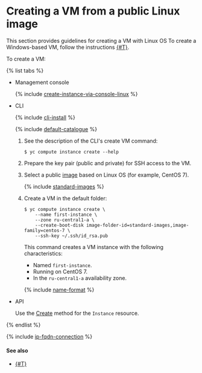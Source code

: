 # Creating a VM from a public Linux image

This section provides guidelines for creating a VM with Linux OS To create a Windows-based VM, follow the instructions [{#T}](create-windows-vm.md).

To create a VM:

{% list tabs %}

- Management console

  {% include [create-instance-via-console-linux](../../_includes_service/create-instance-via-console-linux.md) %}

- CLI

  {% include [cli-install](../../../_includes/cli-install.md) %}

  {% include [default-catalogue](../../../_includes/default-catalogue.md) %}

  1. See the description of the CLI's create VM command:

      ```
      $ yc compute instance create --help
      ```

  1. Prepare the key pair (public and private) for SSH access to the VM.

  1. Select a public [image](../images-with-pre-installed-software/get-list.md) based on Linux OS (for example, CentOS 7).

      {% include [standard-images](../../../_includes/standard-images.md) %}

  1. Create a VM in the default folder:

      ```
      $ yc compute instance create \
          --name first-instance \
          --zone ru-central1-a \
          --create-boot-disk image-folder-id=standard-images,image-family=centos-7 \
          --ssh-key ~/.ssh/id_rsa.pub
      ```

      This command creates a VM instance with the following characteristics:
      - Named `first-instance`.
      - Running on CentOS 7.
      - In the `ru-central1-a` availability zone.

      {% include [name-format](../../../_includes/name-format.md) %}

- API

  Use the [Create](../../../_api-ref/compute/api-ref/Instance/create.md) method for the `Instance` resource.

{% endlist %}

{% include [ip-fqdn-connection](../../../_includes/ip-fqdn-connection.md) %}

#### See also

- [{#T}](../vm-connect/ssh.md)

